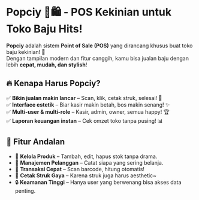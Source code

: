 # **Popciy 👕🛍️ - POS Kekinian untuk Toko Baju Hits!**

**Popciy** adalah sistem **Point of Sale (POS)** yang dirancang khusus buat toko baju kekinian! 🌟  
Dengan tampilan modern dan fitur canggih, kamu bisa jualan baju dengan lebih **cepat, mudah, dan stylish**!  

## **🔥 Kenapa Harus Popciy?**
✅ **Bikin jualan makin lancar** – Scan, klik, cetak struk, selesai! 🚀  
✅ **Interface estetik** – Biar kasir makin betah, bos makin senang! ✨  
✅ **Multi-user & multi-role** – Kasir, admin, owner, semua happy! 🏆  
✅ **Laporan keuangan instan** – Cek omzet toko tanpa pusing! 📊  

## **🎯 Fitur Andalan**
- 🏪 **Kelola Produk** – Tambah, edit, hapus stok tanpa drama.  
- 👥 **Manajemen Pelanggan** – Catat siapa yang sering belanja.  
- 💸 **Transaksi Cepat** – Scan barcode, hitung otomatis!  
- 📜 **Cetak Struk Gaya** – Karena struk juga harus aesthetic~  
- 🔒 **Keamanan Tinggi** – Hanya user yang berwenang bisa akses data penting.  

